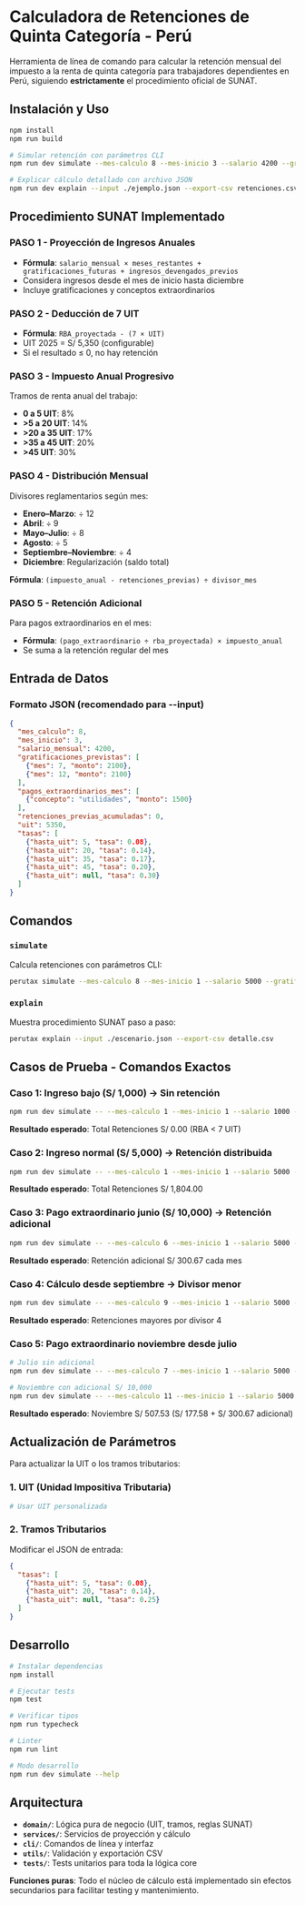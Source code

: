 # Calculadora de Retenciones de Quinta Categoría - Perú

Herramienta de línea de comando para calcular la retención mensual del impuesto a la renta de quinta categoría para trabajadores dependientes en Perú, siguiendo **estrictamente** el procedimiento oficial de SUNAT.

## Instalación y Uso

```bash
npm install
npm run build

# Simular retención con parámetros CLI
npm run dev simulate --mes-calculo 8 --mes-inicio 3 --salario 4200 --gratificaciones '[{"mes":7,"monto":2100},{"mes":12,"monto":2100}]' --ret-previas 0 --extra-mes '[{"concepto":"utilidades","monto":1500}]'

# Explicar cálculo detallado con archivo JSON
npm run dev explain --input ./ejemplo.json --export-csv retenciones.csv
```

## Procedimiento SUNAT Implementado

### PASO 1 - Proyección de Ingresos Anuales
- **Fórmula**: `salario_mensual × meses_restantes + gratificaciones_futuras + ingresos_devengados_previos`
- Considera ingresos desde el mes de inicio hasta diciembre
- Incluye gratificaciones y conceptos extraordinarios

### PASO 2 - Deducción de 7 UIT
- **Fórmula**: `RBA_proyectada - (7 × UIT)`
- UIT 2025 = S/ 5,350 (configurable)
- Si el resultado ≤ 0, no hay retención

### PASO 3 - Impuesto Anual Progresivo
Tramos de renta anual del trabajo:
- **0 a 5 UIT**: 8%
- **>5 a 20 UIT**: 14%
- **>20 a 35 UIT**: 17%
- **>35 a 45 UIT**: 20%
- **>45 UIT**: 30%

### PASO 4 - Distribución Mensual
Divisores reglamentarios según mes:
- **Enero–Marzo**: ÷ 12
- **Abril**: ÷ 9
- **Mayo–Julio**: ÷ 8
- **Agosto**: ÷ 5
- **Septiembre–Noviembre**: ÷ 4
- **Diciembre**: Regularización (saldo total)

**Fórmula**: `(impuesto_anual - retenciones_previas) ÷ divisor_mes`

### PASO 5 - Retención Adicional
Para pagos extraordinarios en el mes:
- **Fórmula**: `(pago_extraordinario ÷ rba_proyectada) × impuesto_anual`
- Se suma a la retención regular del mes

## Entrada de Datos

### Formato JSON (recomendado para --input)
```json
{
  "mes_calculo": 8,
  "mes_inicio": 3,
  "salario_mensual": 4200,
  "gratificaciones_previstas": [
    {"mes": 7, "monto": 2100},
    {"mes": 12, "monto": 2100}
  ],
  "pagos_extraordinarios_mes": [
    {"concepto": "utilidades", "monto": 1500}
  ],
  "retenciones_previas_acumuladas": 0,
  "uit": 5350,
  "tasas": [
    {"hasta_uit": 5, "tasa": 0.08},
    {"hasta_uit": 20, "tasa": 0.14},
    {"hasta_uit": 35, "tasa": 0.17},
    {"hasta_uit": 45, "tasa": 0.20},
    {"hasta_uit": null, "tasa": 0.30}
  ]
}
```

## Comandos

### `simulate`
Calcula retenciones con parámetros CLI:
```bash
perutax simulate --mes-calculo 8 --mes-inicio 1 --salario 5000 --gratificaciones '[]' --ret-previas 500 --export-csv output.csv
```

### `explain`
Muestra procedimiento SUNAT paso a paso:
```bash
perutax explain --input ./escenario.json --export-csv detalle.csv
```

## Casos de Prueba - Comandos Exactos

### Caso 1: Ingreso bajo (S/ 1,000) → Sin retención
```bash
npm run dev simulate -- --mes-calculo 1 --mes-inicio 1 --salario 1000 --gratificaciones "[]" --ret-previas 0 --extra-mes "[]"
```
**Resultado esperado**: Total Retenciones S/ 0.00 (RBA < 7 UIT)

### Caso 2: Ingreso normal (S/ 5,000) → Retención distribuida
```bash
npm run dev simulate -- --mes-calculo 1 --mes-inicio 1 --salario 5000 --gratificaciones "[]" --ret-previas 0 --extra-mes "[]"
```
**Resultado esperado**: Total Retenciones S/ 1,804.00

### Caso 3: Pago extraordinario junio (S/ 10,000) → Retención adicional
```bash
npm run dev simulate -- --mes-calculo 6 --mes-inicio 1 --salario 5000 --gratificaciones "[]" --ret-previas 568.85 --extra-mes "[{\"concepto\":\"adicional\",\"monto\":10000}]"
```
**Resultado esperado**: Retención adicional S/ 300.67 cada mes

### Caso 4: Cálculo desde septiembre → Divisor menor
```bash
npm run dev simulate -- --mes-calculo 9 --mes-inicio 1 --salario 5000 --gratificaciones "[]" --ret-previas 0 --extra-mes "[]"
```
**Resultado esperado**: Retenciones mayores por divisor 4

### Caso 5: Pago extraordinario noviembre desde julio
```bash
# Julio sin adicional
npm run dev simulate -- --mes-calculo 7 --mes-inicio 1 --salario 5000 --gratificaciones "[]" --ret-previas 0 --extra-mes "[]"

# Noviembre con adicional S/ 10,000
npm run dev simulate -- --mes-calculo 11 --mes-inicio 1 --salario 5000 --gratificaciones "[]" --ret-previas 1093.67 --extra-mes "[{\"concepto\":\"adicional\",\"monto\":10000}]"
```
**Resultado esperado**: Noviembre S/ 507.53 (S/ 177.58 + S/ 300.67 adicional)

## Actualización de Parámetros

Para actualizar la UIT o los tramos tributarios:

### 1. UIT (Unidad Impositiva Tributaria)
```bash
# Usar UIT personalizada
```

### 2. Tramos Tributarios
Modificar el JSON de entrada:
```json
{
  "tasas": [
    {"hasta_uit": 5, "tasa": 0.08},
    {"hasta_uit": 20, "tasa": 0.14},
    {"hasta_uit": null, "tasa": 0.25}
  ]
}
```

## Desarrollo

```bash
# Instalar dependencias
npm install

# Ejecutar tests
npm test

# Verificar tipos
npm run typecheck

# Linter
npm run lint

# Modo desarrollo
npm run dev simulate --help
```

## Arquitectura

- **`domain/`**: Lógica pura de negocio (UIT, tramos, reglas SUNAT)
- **`services/`**: Servicios de proyección y cálculo
- **`cli/`**: Comandos de línea y interfaz
- **`utils/`**: Validación y exportación CSV
- **`tests/`**: Tests unitarios para toda la lógica core

**Funciones puras**: Todo el núcleo de cálculo está implementado sin efectos secundarios para facilitar testing y mantenimiento.